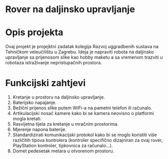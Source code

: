 # Rover na daljinsko upravljanje #
# Opis projekta #
Ovaj projekt je projejktni zadatak kolegija Razvoj uggradbenih sustava 
na Tehničkom veleučilištu u Zagrebu. 
Ideja je napraviti robota na daljinsko upravljanje sa prijenosom slike 
kao hobby maketu a sa vremenom trazviti u robotaza istraživanje 
nepristupačnih prostora.

# Funkcijski zahtjevi #
1. Kretanje u prostoru na daljinsko upravljanje.
2. Baterijsko napajanje.
3. Bežični prijenos slike putem WiFi-a na pametni telefon ili računalo.
4. Artikulacijski nosač kamere kako bi se kamera neovisno o platformi mogla kretati.
5. Rasvijetna tijela za kretanje u mračnim prostorima.
6. Mjerenje napona baterije.
7. Standardizirati komunikacijski protokol kako bi se moglo koristiti više različitih tipova kontrolera (kontroler specifično dizajniran za ovaj rover, PlayStation kontroler, tipkovnica za računalo...).
8. Domet pedesetak metara u otvorenom prostoru.
